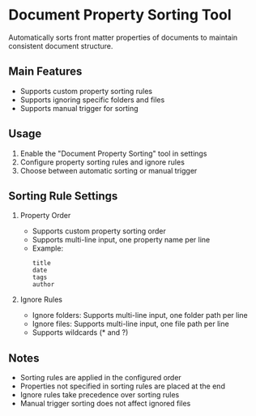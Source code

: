 # Document Property Sorting Tool

Automatically sorts front matter properties of documents to maintain consistent document structure.

## Main Features

- Supports custom property sorting rules
- Supports ignoring specific folders and files
- Supports manual trigger for sorting

## Usage

1. Enable the "Document Property Sorting" tool in settings
2. Configure property sorting rules and ignore rules
3. Choose between automatic sorting or manual trigger

## Sorting Rule Settings

1. Property Order
   - Supports custom property sorting order
   - Supports multi-line input, one property name per line
   - Example:
     ```
     title
     date
     tags
     author
     ```

2. Ignore Rules
   - Ignore folders: Supports multi-line input, one folder path per line
   - Ignore files: Supports multi-line input, one file path per line
   - Supports wildcards (* and ?)

## Notes

- Sorting rules are applied in the configured order
- Properties not specified in sorting rules are placed at the end
- Ignore rules take precedence over sorting rules
- Manual trigger sorting does not affect ignored files 